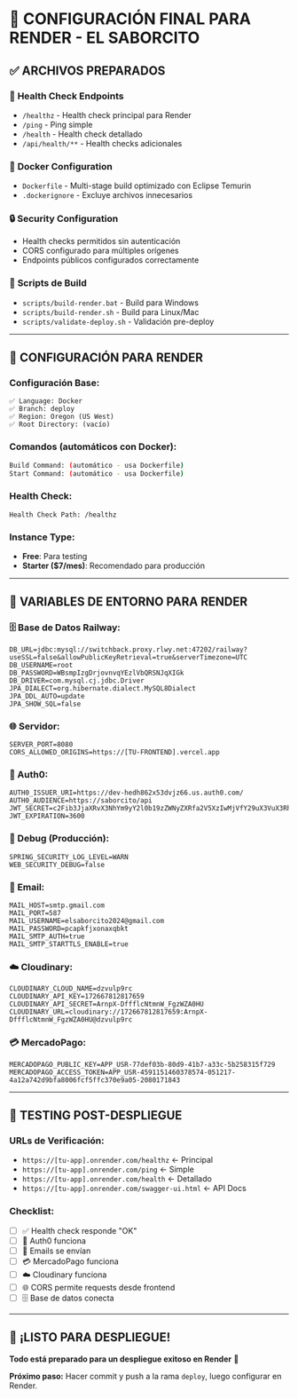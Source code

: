 # 🚀 **CONFIGURACIÓN FINAL PARA RENDER - EL SABORCITO**

## ✅ **ARCHIVOS PREPARADOS**

### 🏥 **Health Check Endpoints**

- `/healthz` - Health check principal para Render
- `/ping` - Ping simple
- `/health` - Health check detallado
- `/api/health/**` - Health checks adicionales

### 🐳 **Docker Configuration**

- `Dockerfile` - Multi-stage build optimizado con Eclipse Temurin
- `.dockerignore` - Excluye archivos innecesarios

### 🔒 **Security Configuration**

- Health checks permitidos sin autenticación
- CORS configurado para múltiples orígenes
- Endpoints públicos configurados correctamente

### 📝 **Scripts de Build**

- `scripts/build-render.bat` - Build para Windows
- `scripts/build-render.sh` - Build para Linux/Mac
- `scripts/validate-deploy.sh` - Validación pre-deploy

---

## 🎯 **CONFIGURACIÓN PARA RENDER**

### **Configuración Base:**

```
✅ Language: Docker
✅ Branch: deploy
✅ Region: Oregon (US West)
✅ Root Directory: (vacío)
```

### **Comandos (automáticos con Docker):**

```bash
Build Command: (automático - usa Dockerfile)
Start Command: (automático - usa Dockerfile)
```

### **Health Check:**

```
Health Check Path: /healthz
```

### **Instance Type:**

- **Free**: Para testing
- **Starter ($7/mes)**: Recomendado para producción

---

## 🔑 **VARIABLES DE ENTORNO PARA RENDER**

### **🗄️ Base de Datos Railway:**

```env
DB_URL=jdbc:mysql://switchback.proxy.rlwy.net:47202/railway?useSSL=false&allowPublicKeyRetrieval=true&serverTimezone=UTC
DB_USERNAME=root
DB_PASSWORD=WBsmpIzgDrjovnvqYEzlVbQRSNJqXIGk
DB_DRIVER=com.mysql.cj.jdbc.Driver
JPA_DIALECT=org.hibernate.dialect.MySQL8Dialect
JPA_DDL_AUTO=update
JPA_SHOW_SQL=false
```

### **🌐 Servidor:**

```env
SERVER_PORT=8080
CORS_ALLOWED_ORIGINS=https://[TU-FRONTEND].vercel.app
```

### **🔐 Auth0:**

```env
AUTH0_ISSUER_URI=https://dev-hedh862x53dvjz66.us.auth0.com/
AUTH0_AUDIENCE=https://saborcito/api
JWT_SECRET=c2Fib3JjaXRvX3NhYm9yY2l0b19zZWNyZXRfa2V5XzIwMjVfY29uX3VuX3RhbWFub19hZGVjdWFkb19kZV9iaXRz
JWT_EXPIRATION=3600
```

### **🐛 Debug (Producción):**

```env
SPRING_SECURITY_LOG_LEVEL=WARN
WEB_SECURITY_DEBUG=false
```

### **📧 Email:**

```env
MAIL_HOST=smtp.gmail.com
MAIL_PORT=587
MAIL_USERNAME=elsaborcito2024@gmail.com
MAIL_PASSWORD=pcapkfjxonaxqbkt
MAIL_SMTP_AUTH=true
MAIL_SMTP_STARTTLS_ENABLE=true
```

### **☁️ Cloudinary:**

```env
CLOUDINARY_CLOUD_NAME=dzvulp9rc
CLOUDINARY_API_KEY=172667812817659
CLOUDINARY_API_SECRET=ArnpX-DffflcNtmnW_FgzWZA0HU
CLOUDINARY_URL=cloudinary://172667812817659:ArnpX-DffflcNtmnW_FgzWZA0HU@dzvulp9rc
```

### **💳 MercadoPago:**

```env
MERCADOPAGO_PUBLIC_KEY=APP_USR-77def03b-80d9-41b7-a33c-5b258315f729
MERCADOPAGO_ACCESS_TOKEN=APP_USR-4591151460378574-051217-4a12a742d9bfa8006fcf5ffc370e9a05-2080171843
```

---

## 🧪 **TESTING POST-DESPLIEGUE**

### **URLs de Verificación:**

- `https://[tu-app].onrender.com/healthz` ← Principal
- `https://[tu-app].onrender.com/ping` ← Simple
- `https://[tu-app].onrender.com/health` ← Detallado
- `https://[tu-app].onrender.com/swagger-ui.html` ← API Docs

### **Checklist:**

- [ ] ✅ Health check responde "OK"
- [ ] 🔐 Auth0 funciona
- [ ] 📧 Emails se envían
- [ ] 💳 MercadoPago funciona
- [ ] ☁️ Cloudinary funciona
- [ ] 🌐 CORS permite requests desde frontend
- [ ] 🗄️ Base de datos conecta

---

## 🚀 **¡LISTO PARA DESPLIEGUE!**

**Todo está preparado para un despliegue exitoso en Render** 🎉

**Próximo paso:** Hacer commit y push a la rama `deploy`, luego configurar en Render.
